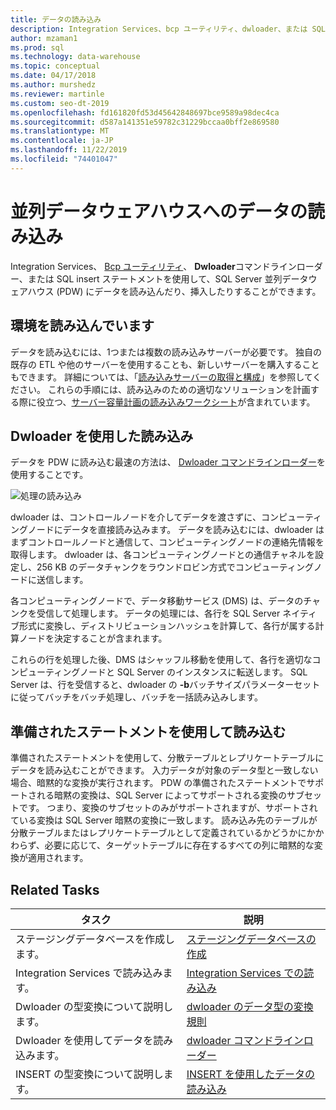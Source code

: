 ```yaml
---
title: データの読み込み
description: Integration Services、bcp ユーティリティ、dwloader、または SQL INSERT ステートメントを使用して、SQL Server 並列データウェアハウス (PDW) にデータを読み込んだり、挿入したりすることができます。
author: mzaman1
ms.prod: sql
ms.technology: data-warehouse
ms.topic: conceptual
ms.date: 04/17/2018
ms.author: murshedz
ms.reviewer: martinle
ms.custom: seo-dt-2019
ms.openlocfilehash: fd161820fd53d45642848697bce9589a98dec4ca
ms.sourcegitcommit: d587a141351e59782c31229bccaa0bff2e869580
ms.translationtype: MT
ms.contentlocale: ja-JP
ms.lasthandoff: 11/22/2019
ms.locfileid: "74401047"
---
```

# <a name="loading-data-into-parallel-data-warehouse"></a>並列データウェアハウスへのデータの読み込み
Integration Services、 [Bcp ユーティリティ](../tools/bcp-utility.md)、 **Dwloader**コマンドラインローダー、または SQL insert ステートメントを使用して、SQL Server 並列データウェアハウス (PDW) にデータを読み込んだり、挿入したりすることができます。  

## <a name="loading-environment"></a>環境を読み込んでいます  
データを読み込むには、1つまたは複数の読み込みサーバーが必要です。 独自の既存の ETL や他のサーバーを使用することも、新しいサーバーを購入することもできます。 詳細については、「[読み込みサーバーの取得と構成](acquire-and-configure-loading-server.md)」を参照してください。 これらの手順には、読み込みのための適切なソリューションを計画する際に役立つ、[サーバー容量計画の読み込みワークシート](loading-server-capacity-planning-worksheet.md)が含まれています。  
  
## <a name="load-with-dwloader"></a>Dwloader を使用した読み込み  
データを PDW に読み込む最速の方法は、 [Dwloader コマンドラインローダー](dwloader.md)を使用することです。  
  
![処理の読み込み](media/loading-process.png "処理の読み込み")  
  
dwloader は、コントロールノードを介してデータを渡さずに、コンピューティングノードにデータを直接読み込みます。 データを読み込むには、dwloader はまずコントロールノードと通信して、コンピューティングノードの連絡先情報を取得します。 dwloader は、各コンピューティングノードとの通信チャネルを設定し、256 KB のデータチャンクをラウンドロビン方式でコンピューティングノードに送信します。  
  
各コンピューティングノードで、データ移動サービス (DMS) は、データのチャンクを受信して処理します。 データの処理には、各行を SQL Server ネイティブ形式に変換し、ディストリビューションハッシュを計算して、各行が属する計算ノードを決定することが含まれます。  
  
これらの行を処理した後、DMS はシャッフル移動を使用して、各行を適切なコンピューティングノードと SQL Server のインスタンスに転送します。 SQL Server は、行を受信すると、dwloader の **-b**バッチサイズパラメーターセットに従ってバッチをバッチ処理し、バッチを一括読み込みします。  

## <a name="load-with-prepared-statements"></a>準備されたステートメントを使用して読み込む

準備されたステートメントを使用して、分散テーブルとレプリケートテーブルにデータを読み込むことができます。 入力データが対象のデータ型と一致しない場合、暗黙的な変換が実行されます。 PDW の準備されたステートメントでサポートされる暗黙の変換は、SQL Server によってサポートされる変換のサブセットです。 つまり、変換のサブセットのみがサポートされますが、サポートされている変換は SQL Server 暗黙の変換に一致します。 読み込み先のテーブルが分散テーブルまたはレプリケートテーブルとして定義されているかどうかにかかわらず、必要に応じて、ターゲットテーブルに存在するすべての列に暗黙的な変換が適用されます。 

<!-- MISSING LINK
For more information, see [Prepared statements](prepared-statements.md).
-->
  
## <a name="related-tasks"></a>Related Tasks  
  
|タスク|説明|  
|--------|---------------|  
|ステージングデータベースを作成します。|[ステージングデータベースの作成](staging-database.md)|  
|Integration Services で読み込みます。|[Integration Services での読み込み](load-with-ssis.md)|  
|Dwloader の型変換について説明します。|[dwloader のデータ型の変換規則](dwloader-data-type-conversion-rules.md)|  
|Dwloader を使用してデータを読み込みます。|[dwloader コマンドラインローダー](dwloader.md)|  
|INSERT の型変換について説明します。|[INSERT を使用したデータの読み込み](load-with-insert.md)|  
 
<!-- MISSING LINKS
## See Also  
[Grant permissions to load data](grant-permissions-to-load-data.md)  
[Common metadata query examles](metadata-query-examples.md)  
  
-->
